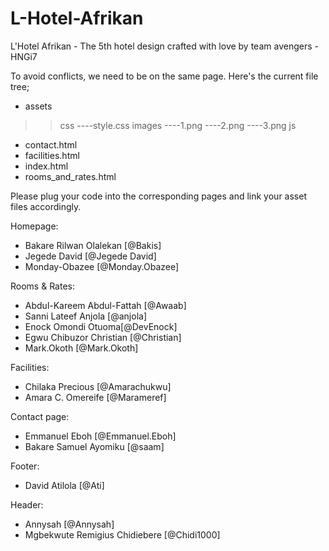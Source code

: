 # L-Hotel-Afrikan
L'Hotel Afrikan - The 5th hotel design crafted with love by team avengers - HNGi7


To avoid conflicts, we need to be on the same page.
Here's the current file tree;

* assets
>> css
----style.css
>> images
----1.png
----2.png
----3.png
>> js
* contact.html
* facilities.html
* index.html
* rooms_and_rates.html


Please plug your code into the corresponding pages and link your asset files accordingly.


Homepage:
* Bakare Rilwan Olalekan [@Bakis]
* Jegede David [@Jegede David]
* Monday-Obazee [@Monday.Obazee]


Rooms & Rates:
* Abdul-Kareem Abdul-Fattah [@Awaab]
* Sanni Lateef Anjola [@anjola]
* Enock Omondi Otuoma[@DevEnock]
* Egwu Chibuzor Christian [@Christian]
* Mark.Okoth [@Mark.Okoth]


Facilities:
* Chilaka Precious [@Amarachukwu]
* Amara C. Omereife [@Marameref]


Contact page:
* Emmanuel Eboh [@Emmanuel.Eboh]
* Bakare Samuel Ayomiku [@saam]


Footer:
* David Atilola [@Ati]


Header:
* Annysah [@Annysah]
* Mgbekwute Remigius Chidiebere [@Chidi1000]
